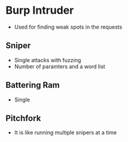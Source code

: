 # Burp Intruder
* Used for finding weak spots in the requests

## Sniper
* Single attacks with fuzzing
* Number of paramters and a word list

## Battering Ram
* Single

## Pitchfork
* It is like running multiple snipers at a time
